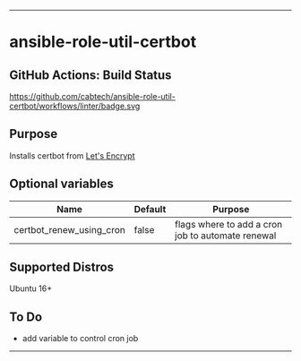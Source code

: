 ----
# ansible-role-util-certbot

## GitHub Actions: Build Status
https://github.com/cabtech/ansible-role-util-certbot/workflows/linter/badge.svg

## Purpose
Installs certbot from [Let's Encrypt](https://letsencrypt.org/)

## Optional variables
| Name | Default | Purpose |
| ---- | ------- | ------- |
| certbot_renew_using_cron | false | flags where to add a cron job to automate renewal |

## Supported Distros
Ubuntu 16+

## To Do
- add variable to control cron job

****
